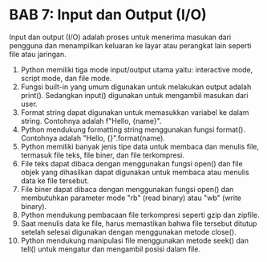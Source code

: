 # BAB 7: Input dan Output (I/O)
Input dan output (I/O) adalah proses untuk menerima masukan dari pengguna dan menampilkan keluaran ke layar atau perangkat lain seperti file atau jaringan.
1. Python memiliki tiga mode input/output utama yaitu: interactive mode, script mode, dan file mode.
2. Fungsi built-in yang umum digunakan untuk melakukan output adalah print(). Sedangkan input() digunakan untuk mengambil masukan dari user.
3. Format string dapat digunakan untuk memasukkan variabel ke dalam string. Contohnya adalah f"Hello, {name}".
4. Python mendukung formatting string menggunakan fungsi format(). Contohnya adalah "Hello, {}".format(name).
5. Python memiliki banyak jenis tipe data untuk membaca dan menulis file, termasuk file teks, file biner, dan file terkompresi.
6. File teks dapat dibaca dengan menggunakan fungsi open() dan file objek yang dihasilkan dapat digunakan untuk membaca atau menulis data ke file tersebut.
7. File biner dapat dibaca dengan menggunakan fungsi open() dan membutuhkan parameter mode "rb" (read binary) atau "wb" (write binary).
8. Python mendukung pembacaan file terkompresi seperti gzip dan zipfile.
9. Saat menulis data ke file, harus memastikan bahwa file tersebut ditutup setelah selesai digunakan dengan menggunakan metode close().
10. Python mendukung manipulasi file menggunakan metode seek() dan tell() untuk mengatur dan mengambil posisi dalam file.